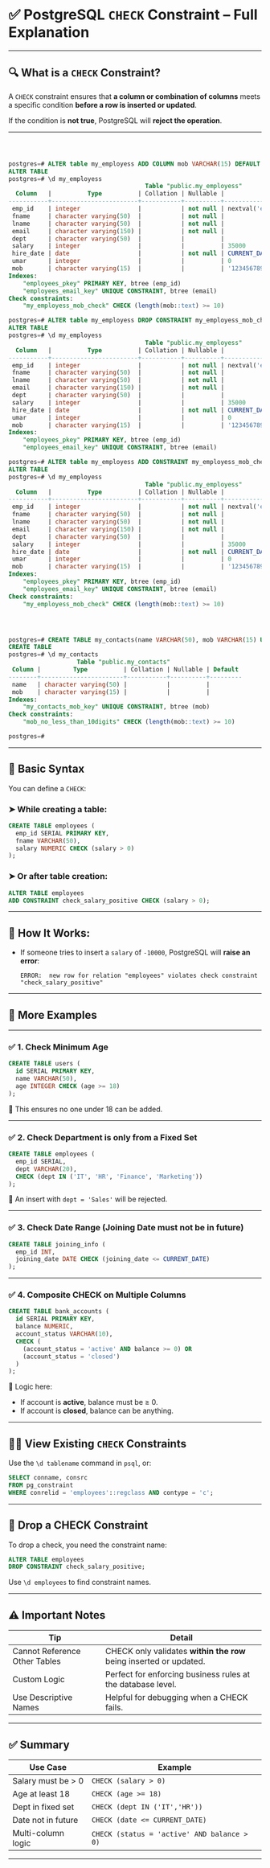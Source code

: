 

# ✅ PostgreSQL `CHECK` Constraint – Full Explanation

---

## 🔍 What is a `CHECK` Constraint?

A `CHECK` constraint ensures that **a column or combination of columns** meets a specific condition **before a row is inserted or updated**.

If the condition is **not true**, PostgreSQL will **reject the operation**.

---

```sql



postgres=# ALTER table my_employess ADD COLUMN mob VARCHAR(15) DEFAULT '1234567890' CHECK(LENGTH(mob) >= 10);
ALTER TABLE
postgres=# \d my_employess
                                      Table "public.my_employess"
  Column   |          Type          | Collation | Nullable |                  Default                  
-----------+------------------------+-----------+----------+-------------------------------------------
 emp_id    | integer                |           | not null | nextval('employees_emp_id_seq'::regclass)
 fname     | character varying(50)  |           | not null | 
 lname     | character varying(50)  |           | not null | 
 email     | character varying(150) |           | not null | 
 dept      | character varying(50)  |           |          | 
 salary    | integer                |           |          | 35000
 hire_date | date                   |           | not null | CURRENT_DATE
 umar      | integer                |           |          | 0
 mob       | character varying(15)  |           |          | '1234567890'::character varying
Indexes:
    "employees_pkey" PRIMARY KEY, btree (emp_id)
    "employees_email_key" UNIQUE CONSTRAINT, btree (email)
Check constraints:
    "my_employess_mob_check" CHECK (length(mob::text) >= 10)

postgres=# ALTER table my_employess DROP CONSTRAINT my_employess_mob_check;
ALTER TABLE
postgres=# \d my_employess
                                      Table "public.my_employess"
  Column   |          Type          | Collation | Nullable |                  Default                  
-----------+------------------------+-----------+----------+-------------------------------------------
 emp_id    | integer                |           | not null | nextval('employees_emp_id_seq'::regclass)
 fname     | character varying(50)  |           | not null | 
 lname     | character varying(50)  |           | not null | 
 email     | character varying(150) |           | not null | 
 dept      | character varying(50)  |           |          | 
 salary    | integer                |           |          | 35000
 hire_date | date                   |           | not null | CURRENT_DATE
 umar      | integer                |           |          | 0
 mob       | character varying(15)  |           |          | '1234567890'::character varying
Indexes:
    "employees_pkey" PRIMARY KEY, btree (emp_id)
    "employees_email_key" UNIQUE CONSTRAINT, btree (email)

postgres=# ALTER table my_employess ADD CONSTRAINT my_employess_mob_check CHECK(LENGTH(mob) >= 10);
ALTER TABLE
postgres=# \d my_employess
                                      Table "public.my_employess"
  Column   |          Type          | Collation | Nullable |                  Default                  
-----------+------------------------+-----------+----------+-------------------------------------------
 emp_id    | integer                |           | not null | nextval('employees_emp_id_seq'::regclass)
 fname     | character varying(50)  |           | not null | 
 lname     | character varying(50)  |           | not null | 
 email     | character varying(150) |           | not null | 
 dept      | character varying(50)  |           |          | 
 salary    | integer                |           |          | 35000
 hire_date | date                   |           | not null | CURRENT_DATE
 umar      | integer                |           |          | 0
 mob       | character varying(15)  |           |          | '1234567890'::character varying
Indexes:
    "employees_pkey" PRIMARY KEY, btree (emp_id)
    "employees_email_key" UNIQUE CONSTRAINT, btree (email)
Check constraints:
    "my_employess_mob_check" CHECK (length(mob::text) >= 10)




postgres=# CREATE TABLE my_contacts(name VARCHAR(50), mob VARCHAR(15) UNIQUE, CONSTRAINT mob_no_less_than_10digits CHECK (LENGTH(mob) >= 10));
CREATE TABLE
postgres=# \d my_contacts
                   Table "public.my_contacts"
 Column |         Type          | Collation | Nullable | Default 
--------+-----------------------+-----------+----------+---------
 name   | character varying(50) |           |          | 
 mob    | character varying(15) |           |          | 
Indexes:
    "my_contacts_mob_key" UNIQUE CONSTRAINT, btree (mob)
Check constraints:
    "mob_no_less_than_10digits" CHECK (length(mob::text) >= 10)

postgres=# 

```


---

## 🧱 Basic Syntax

You can define a `CHECK`:

### ➤ While creating a table:

```sql
CREATE TABLE employees (
  emp_id SERIAL PRIMARY KEY,
  fname VARCHAR(50),
  salary NUMERIC CHECK (salary > 0)
);
```

### ➤ Or after table creation:

```sql
ALTER TABLE employees
ADD CONSTRAINT check_salary_positive CHECK (salary > 0);
```

---

## 🧠 How It Works:

* If someone tries to insert a `salary` of `-10000`, PostgreSQL will **raise an error**:

  ```
  ERROR:  new row for relation "employees" violates check constraint "check_salary_positive"
  ```

---

## 🧪 More Examples

---

### ✅ 1. Check Minimum Age

```sql
CREATE TABLE users (
  id SERIAL PRIMARY KEY,
  name VARCHAR(50),
  age INTEGER CHECK (age >= 18)
);
```

🔐 This ensures no one under 18 can be added.

---

### ✅ 2. Check Department is only from a Fixed Set

```sql
CREATE TABLE employees (
  emp_id SERIAL,
  dept VARCHAR(20),
  CHECK (dept IN ('IT', 'HR', 'Finance', 'Marketing'))
);
```

🛑 An insert with `dept = 'Sales'` will be rejected.

---

### ✅ 3. Check Date Range (Joining Date must not be in future)

```sql
CREATE TABLE joining_info (
  emp_id INT,
  joining_date DATE CHECK (joining_date <= CURRENT_DATE)
);
```

---

### ✅ 4. Composite CHECK on Multiple Columns

```sql
CREATE TABLE bank_accounts (
  id SERIAL PRIMARY KEY,
  balance NUMERIC,
  account_status VARCHAR(10),
  CHECK (
    (account_status = 'active' AND balance >= 0) OR
    (account_status = 'closed')
  )
);
```

🧠 Logic here:

* If account is **active**, balance must be ≥ 0.
* If account is **closed**, balance can be anything.

---

## 🧑‍🔧 View Existing `CHECK` Constraints

Use the `\d tablename` command in `psql`, or:

```sql
SELECT conname, consrc
FROM pg_constraint
WHERE conrelid = 'employees'::regclass AND contype = 'c';
```

---

## 🧹 Drop a CHECK Constraint

To drop a check, you need the constraint name:

```sql
ALTER TABLE employees
DROP CONSTRAINT check_salary_positive;
```

Use `\d employees` to find constraint names.

---

## ⚠️ Important Notes

| Tip                           | Detail                                                             |
| ----------------------------- | ------------------------------------------------------------------ |
| Cannot Reference Other Tables | CHECK only validates **within the row** being inserted or updated. |
| Custom Logic                  | Perfect for enforcing business rules at the database level.        |
| Use Descriptive Names         | Helpful for debugging when a CHECK fails.                          |

---

## ✅ Summary

| Use Case           | Example                                     |
| ------------------ | ------------------------------------------- |
| Salary must be > 0 | `CHECK (salary > 0)`                        |
| Age at least 18    | `CHECK (age >= 18)`                         |
| Dept in fixed set  | `CHECK (dept IN ('IT','HR'))`               |
| Date not in future | `CHECK (date <= CURRENT_DATE)`              |
| Multi-column logic | `CHECK (status = 'active' AND balance > 0)` |

---

